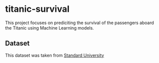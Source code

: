 # titanic-survival

This project focuses on prediciting the survival of the passengers aboard the Titanic using Machine Learning models.

## Dataset
This dataset was taken from [Standard University](https://web.stanford.edu/class/archive/cs/cs109/cs109.1166/stuff/titanic.csv)

